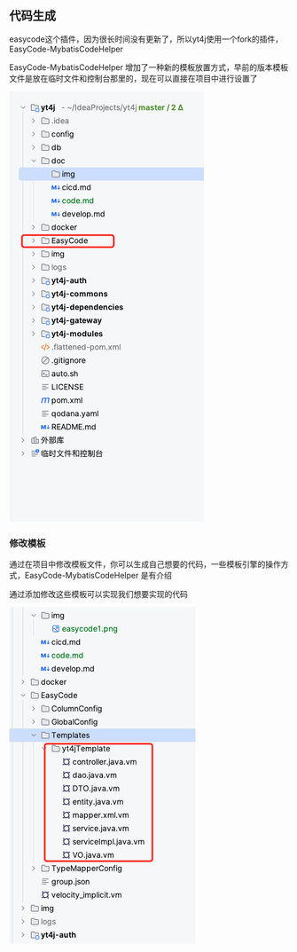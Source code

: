 ## 代码生成
easycode这个插件，因为很长时间没有更新了，所以yt4j使用一个fork的插件，EasyCode-MybatisCodeHelper

EasyCode-MybatisCodeHelper 增加了一种新的模板放置方式，早前的版本模板文件是放在临时文件和控制台那里的，现在可以直接在项目中进行设置了

![放置截图](img/easycode1.png)

### 修改模板

通过在项目中修改模板文件，你可以生成自己想要的代码，一些模板引擎的操作方式，EasyCode-MybatisCodeHelper 是有介绍

通过添加修改这些模板可以实现我们想要实现的代码

![easycode2](img/easycode2.png)

